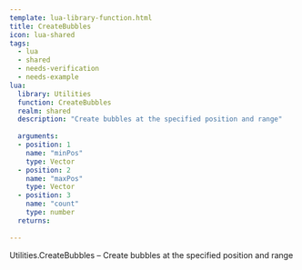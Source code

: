 ```yaml
---
template: lua-library-function.html
title: CreateBubbles
icon: lua-shared
tags:
  - lua
  - shared
  - needs-verification
  - needs-example
lua:
  library: Utilities
  function: CreateBubbles
  realm: shared
  description: "Create bubbles at the specified position and range"
  
  arguments:
  - position: 1
    name: "minPos"
    type: Vector
  - position: 2
    name: "maxPos"
    type: Vector
  - position: 3
    name: "count"
    type: number
  returns:
    
---
```


<div class="lua__search__keywords">
Utilities.CreateBubbles &#x2013; Create bubbles at the specified position and range
</div>
